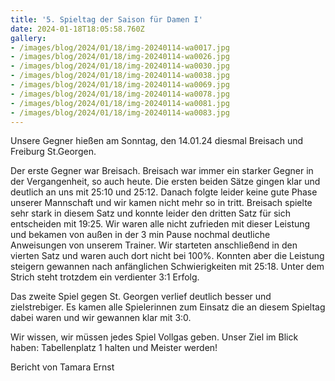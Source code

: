 ```yaml
---
title: '5. Spieltag der Saison für Damen I'
date: 2024-01-18T18:05:58.760Z
gallery:
- /images/blog/2024/01/18/img-20240114-wa0017.jpg
- /images/blog/2024/01/18/img-20240114-wa0026.jpg
- /images/blog/2024/01/18/img-20240114-wa0030.jpg
- /images/blog/2024/01/18/img-20240114-wa0038.jpg
- /images/blog/2024/01/18/img-20240114-wa0069.jpg
- /images/blog/2024/01/18/img-20240114-wa0078.jpg
- /images/blog/2024/01/18/img-20240114-wa0081.jpg
- /images/blog/2024/01/18/img-20240114-wa0083.jpg
---
```

Unsere Gegner hießen am Sonntag, den 14.01.24 diesmal Breisach und Freiburg St.Georgen. 

Der erste Gegner war Breisach. Breisach war immer ein starker Gegner in der Vergangenheit, so auch heute. Die ersten beiden Sätze gingen klar und deutlich an uns mit 25:10 und 25:12. Danach folgte leider keine gute Phase unserer Mannschaft und wir kamen nicht mehr so in tritt. Breisach spielte sehr stark in diesem Satz und konnte leider den dritten Satz für sich entscheiden mit 19:25. Wir waren alle nicht zufrieden mit dieser Leistung und bekamen von außen in der 3 min Pause nochmal deutliche Anweisungen von unserem Trainer. Wir starteten anschließend in den vierten Satz und waren auch dort nicht bei 100%. Konnten aber die Leistung steigern gewannen nach anfänglichen Schwierigkeiten mit 25:18. Unter dem Strich steht trotzdem ein verdienter 3:1 Erfolg. 

Das zweite Spiel gegen St. Georgen verlief deutlich besser und zielstrebiger. Es kamen alle Spielerinnen zum Einsatz die an diesem Spieltag dabei waren und wir gewannen klar mit 3:0. 

Wir wissen, wir müssen jedes Spiel Vollgas geben. Unser Ziel im Blick haben: Tabellenplatz 1 halten und Meister werden!

Bericht von Tamara Ernst 

